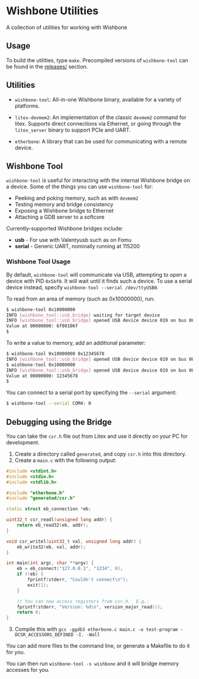 # Wishbone Utilities

A collection of utilities for working with Wishbone

## Usage

To build the utilities, type `make`.  Precompiled versions of `wishbone-tool` can be found in the [releases/](https://github.com/xobs/wishbone-utils/releases) section.

## Utilities

* `wishbone-tool`: All-in-one Wishbone binary, available for a variety of platforms.

* `litex-devmem2`: An implementation of the classic `devmem2` command for litex.  Supports direct connections via Ethernet, or going through the `litex_server` binary to support PCIe and UART.

* `etherbone`: A library that can be used for communicating with a remote device.

## Wishbone Tool

`wishbone-tool` is useful for interacting with the internal Wishbone bridge on a device.  Some of the things you can use `wishbone-tool` for:

* Peeking and poking memory, such as with `devmem2`
* Testing memory and bridge consistency
* Exposing a Wishbone bridge to Ethernet
* Attaching a GDB server to a softcore

Currently-supported Wishbone bridges include:

* **usb** - For use with Valentyusb such as on Fomu
* **serial** - Generic UART, nominally running at 115200

### Wishbone Tool Usage

By default, `wishbone-tool` will communicate via USB, attempting to open a device with PID `0x5bf0`.  It will wait until it finds such a device.  To use a serial device instead, specify `wishbone-tool --serial /dev/ttyUSB0`.

To read from an area of memory (such as 0x10000000), run:

```sh
$ wishbone-tool 0x10000000
INFO [wishbone_tool::usb_bridge] waiting for target device
INFO [wishbone_tool::usb_bridge] opened USB device device 019 on bus 001
Value at 00000000: 6f80106f
$
```

To write a value to memory, add an additional parameter:

```sh
$ wishbone-tool 0x10000000 0x12345678
INFO [wishbone_tool::usb_bridge] opened USB device device 019 on bus 001
$ wishbone-tool 0x10000000
INFO [wishbone_tool::usb_bridge] opened USB device device 019 on bus 001
Value at 00000000: 12345678
$
```

You can connect to a serial port by specifying the `--serial` argument:

```sh
$ wishbone-tool --serial COM4: 0
```

## Debugging using the Bridge

You can take the `csr.h` file out from Litex and use it directly
on your PC for development.

1. Create a directory called `generated`, and copy `csr.h` into this directory.
2. Create a `main.c` with the following output:

```cpp
#include <stdint.h>
#include <stdio.h>
#include <stdlib.h>

#include "etherbone.h"
#include "generated/csr.h"

static struct eb_connection *eb;

uint32_t csr_readl(unsigned long addr) {
    return eb_read32(eb, addr);
}

void csr_writel(uint32_t val, unsigned long addr) {
    eb_write32(eb, val, addr);
}

int main(int argc, char **argv) {
    eb = eb_connect("127.0.0.1", "1234", 0);
    if (!eb) {
        fprintf(stderr, "Couldn't connect\n");
        exit(1);
    }

    // You can now access registers from csr.h.  E.g.:
    fprintf(stderr, "Version: %d\n", version_major_read());
    return 0;
}
```

3. Compile this with `gcc -ggdb3 etherbone.c main.c -o test-program -DCSR_ACCESSORS_DEFINED -I. -Wall`

You can add more files to the command line, or generate a Makefile to do it for you.

You can then run `wishbone-tool -s wishbone` and it will bridge memory accesses for you.
